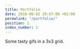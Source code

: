 ```yaml
---
title: Portfolio
date: 2016-06-02 20:57:00 +02:00
permalink: "/portfolio/"
position: 1
index_number: 1
---
```


Some tasty gifs in a 3x3 grid.
